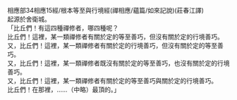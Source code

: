 相應部34相應15經/根本等至與行境經(禪相應/蘊篇/如來記說)(莊春江譯)  
起源於舍衛城。  
「比丘們！有這四種禪修者，哪四種呢？  
比丘們！這裡，某一類禪修者有關於定的等至善巧，但沒有關於定的行境善巧。  
又，比丘們！這裡，某一類禪修者有關於定的行境善巧，但沒有關於定的等至善巧。  
又，比丘們！這裡，某一類禪修者既沒有關於定的等至善巧，也沒有關於定的行境善巧。  
又，比丘們！這裡，某一類禪修者有關於定的等至善巧與關於定的行境善巧。  
比丘們！在那裡，……（中略）最頂的。」  
  
  
